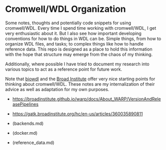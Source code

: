 # Cromwell/WDL Organization
Some notes, thoughts and potentially code snippets for using cromwell/WDL. Every time I spend time working with cromwell/WDL, I get very enthusiastic about it. But I also see how important developing conventions for how to do things in WDL can be. Simple things, from how to organize WDL files, and tasks; to complex things like how to handle reference data. This repo is designed as a place to hold this information with the hope that structure may emerge from the chaos of my thinking.

Additionally, where possible I have tried to document my research into various topics to act as a reference point for future work.

Note that [biowdl](https://biowdl.github.io/) and the [Broad Institute](https://cloud.google.com/architecture/genomic-data-processing-reference-architecture) offer very nice starting points for thinking about cromwell/WDL. These notes are my internalization of their advice as well as adaptation for my own purposes.

- https://broadinstitute.github.io/warp/docs/About_WARP/VersionAndReleasePipelines
- https://gatk.broadinstitute.org/hc/en-us/articles/360035890811


- (backends.md)
- (docker.md)
- (reference_data.md)